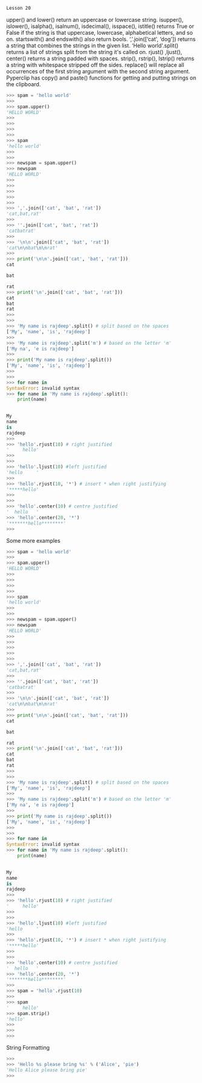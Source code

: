 ```html
Lesson 20
```
upper() and lower() return an uppercase or lowercase string.
isupper(), islower(), isalpha(), isalnum(), isdecimal(), isspace(), istitle() returns True or False if the string is that uppercase, lowercase, alphabetical letters, and so on.
startswith() and endswith() also return bools.
‘,'.join([‘cat', ‘dog']) returns a string that combines the strings in the given list.
‘Hello world'.split() returns a list of strings split from the string it's called on.
rjust() ,ljust(), center() returns a string padded with spaces.
strip(), rstrip(), lstrip() returns a string with whitespace stripped off the sides.
replace() will replace all occurrences of the first string argument with the second string argument.
Pyperclip has copy() and paste() functions for getting and putting strings on the clipboard.

```python
>>> spam = 'hello world'
>>> 
>>> spam.upper()
'HELLO WORLD'
>>> 
>>> 
>>> 
>>> 
>>> spam
'hello world'
>>> 
>>> 
>>> newspam = spam.upper()
>>> newspam
'HELLO WORLD'
>>> 
>>> 
>>> 
>>> 
>>> 
>>> ','.join(['cat', 'bat', 'rat'])
'cat,bat,rat'
>>> 
>>> ''.join(['cat', 'bat', 'rat'])
'catbatrat'
>>> 
>>> '\n\n'.join(['cat', 'bat', 'rat'])
'cat\n\nbat\n\nrat'
>>> 
>>> print('\n\n'.join(['cat', 'bat', 'rat']))
cat

bat

rat
>>> print('\n'.join(['cat', 'bat', 'rat']))
cat
bat
rat
>>>
>>> 
>>> 'My name is rajdeep'.split() # split based on the spaces
['My', 'name', 'is', 'rajdeep']
>>>
>>> 'My name is rajdeep'.split('m') # based on the letter 'm'
['My na', 'e is rajdeep']
>>> 
>>> print('My name is rajdeep'.split())
['My', 'name', 'is', 'rajdeep']
>>> 
>>> 
>>> for name in
SyntaxError: invalid syntax
>>> for name in 'My name is rajdeep'.split():
	print(name)

	
My
name
is
rajdeep
>>>
>>> 'hello'.rjust(10) # right justified 
'     hello'
>>> 
>>> 
>>> 'hello'.ljust(10) #left justified
'hello     '
>>>
>>> 'hello'.rjust(10, '*') # insert * when right justifying
'*****hello'
>>>
>>> 
>>> 'hello'.center(10) # centre justified
'  hello   '
>>> 'hello'.center(20, '*')
'*******hello********'
>>> 

```
Some more examples 

```python
>>> spam = 'hello world'
>>> 
>>> spam.upper()
'HELLO WORLD'
>>> 
>>> 
>>> 
>>> 
>>> spam
'hello world'
>>> 
>>> 
>>> newspam = spam.upper()
>>> newspam
'HELLO WORLD'
>>> 
>>> 
>>> 
>>> 
>>> 
>>> ','.join(['cat', 'bat', 'rat'])
'cat,bat,rat'
>>> 
>>> ''.join(['cat', 'bat', 'rat'])
'catbatrat'
>>> 
>>> '\n\n'.join(['cat', 'bat', 'rat'])
'cat\n\nbat\n\nrat'
>>> 
>>> print('\n\n'.join(['cat', 'bat', 'rat']))
cat

bat

rat
>>> print('\n'.join(['cat', 'bat', 'rat']))
cat
bat
rat
>>>
>>> 
>>> 'My name is rajdeep'.split() # split based on the spaces
['My', 'name', 'is', 'rajdeep']
>>>
>>> 'My name is rajdeep'.split('m') # based on the letter 'm'
['My na', 'e is rajdeep']
>>> 
>>> print('My name is rajdeep'.split())
['My', 'name', 'is', 'rajdeep']
>>> 
>>> 
>>> for name in
SyntaxError: invalid syntax
>>> for name in 'My name is rajdeep'.split():
	print(name)

	
My
name
is
rajdeep
>>>
>>> 'hello'.rjust(10) # right justified 
'     hello'
>>> 
>>> 
>>> 'hello'.ljust(10) #left justified
'hello     '
>>>
>>> 'hello'.rjust(10, '*') # insert * when right justifying
'*****hello'
>>>
>>> 
>>> 'hello'.center(10) # centre justified
'  hello   '
>>> 'hello'.center(20, '*')
'*******hello********'
>>>
>>> spam = 'hello'.rjust(10)
>>> 
>>> spam
'     hello'
>>> spam.strip()
'hello'
>>> 
>>> 
>>> 

```
String Formatting

```python
>>> 
>>> 'Hello %s please bring %s' % ('Alice', 'pie')
'Hello Alice please bring pie'
>>> 
```
